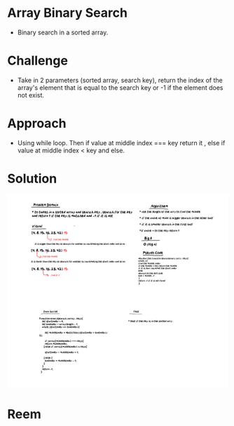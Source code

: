 # Array Binary Search
* Binary search in a sorted array.

# Challenge
* Take in 2 parameters (sorted array, search key), return the index of the array's element that is equal to the search key or -1 if the element does not exist.
# Approach 
* Using while loop. Then if value at middle index === key return it , else if value at middle index < key and else. 

# Solution

![image](/binary-1.png)
![image](/binary-2.png)

# Reem
